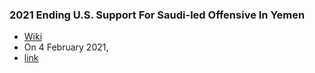 ### 2021 Ending U.S. Support For Saudi-led Offensive In Yemen
- [Wiki](https://en.wikipedia.org/wiki/United_States_support_for_Saudi_Arabian%E2%80%93led_operations_in_Yemen)
- On 4 February 2021,
- [link](https://apnews.com/article/biden-end-support-saudi-offenseive-yemen-b68f58493dbfc530b9fcfdb80a13098f)